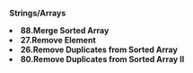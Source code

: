 <strong>Strings/Arrays</storng>
<li>88.Merge Sorted Array</li>
<li>27.Remove Element</li>
<li>26.Remove Duplicates from Sorted Array</li>
<li>80.Remove Duplicates from Sorted Array II</li>
